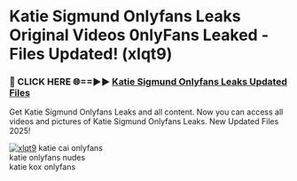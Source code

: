 # Katie Sigmund Onlyfans Leaks Original Videos 0nlyFans Leaked - Files Updated! (xlqt9)

<h3>🔴 CLICK HERE 🌐==►► <a href="https://tinyurl.com/3hn5wdd3" rel="nofollow">Katie Sigmund Onlyfans Leaks Updated Files</a></h3>

Get Katie Sigmund Onlyfans Leaks and all content. Now you can access all videos and pictures of Katie Sigmund Onlyfans Leaks. New Updated Files 2025!

[![xlqt9](https://i.imgur.com/4HnBqBT.gif)](https://tinyurl.com/3hn5wdd3)
katie cai onlyfans<br>
katie onlyfans nudes<br>
katie kox onlyfans